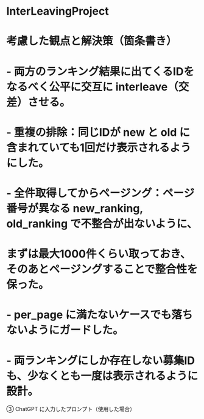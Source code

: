 # InterLeavingProject
# 考慮した観点と解決策（箇条書き）

# - 両方のランキング結果に出てくるIDをなるべく公平に交互に interleave（交差）させる。
# - 重複の排除：同じIDが new と old に含まれていても1回だけ表示されるようにした。
# - 全件取得してからページング：ページ番号が異なる new_ranking, old_ranking で不整合が出ないように、
#   まずは最大1000件くらい取っておき、そのあとページングすることで整合性を保った。
# - per_page に満たないケースでも落ちないようにガードした。
# - 両ランキングにしか存在しない募集IDも、少なくとも一度は表示されるように設計。
③ ChatGPT に入力したプロンプト（使用した場合）
